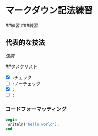 # マークダウン記法練習
##練習
###練習
## 代表的な技法
*強調*

##タスクリスト
* [x] :チェック
* [ ] :ノーチェック
* [x] :
* [ ] :

### コードフォーマッティング
```Pascal
begin
 writeln('hello world');
end
